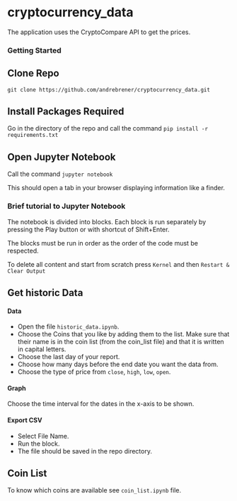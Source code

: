 # cryptocurrency_data

The application uses the CryptoCompare API to get the prices.

### Getting Started

## Clone Repo

`git clone https://github.com/andrebrener/cryptocurrency_data.git`

## Install Packages Required

Go in the directory of the repo and call the command
`pip install -r requirements.txt`

## Open Jupyter Notebook

Call the command `jupyter notebook`

This should open a tab in your browser displaying information like a finder.

### Brief tutorial to Jupyter Notebook

The notebook is divided into blocks. Each block is run separately by pressing the Play button or with shortcut of Shift+Enter.

The blocks must be run in order as the order of the code must be respected.

To delete all content and start from scratch press `Kernel` and then `Restart & Clear Output`

## Get historic Data

#### Data

- Open the file `historic_data.ipynb`.
- Choose the Coins that you like by adding them to the list. Make sure that their name is in the coin list (from the coin_list file) and that it is written in capital letters.
- Choose the last day of your report.
- Choose how many days before the end date you want the data from.
- Choose the type of price from `close`, `high`, `low`, `open`.

#### Graph
Choose the time interval for the dates in the x-axis to be shown.

#### Export CSV
- Select File Name.
- Run the block.
- The file should be saved in the repo directory.

## Coin List

To know which coins are available see `coin_list.ipynb` file.

